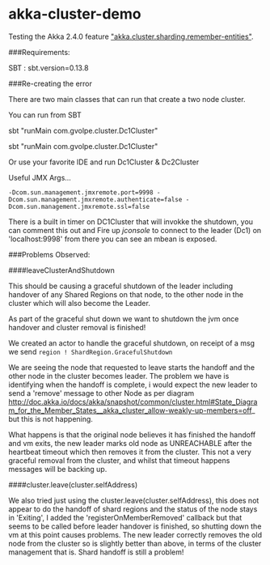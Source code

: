 akka-cluster-demo
=================

Testing the Akka 2.4.0 feature ["akka.cluster.sharding.remember-entities"](http://doc.akka.io/docs/akka/current/scala/cluster-sharding.html#Remembering_Entities).


###Requirements:

SBT : sbt.version=0.13.8


###Re-creating the error

There are two main classes that can run that create a two node cluster.

You can run from SBT

sbt "runMain com.gvolpe.cluster.Dc1Cluster"

sbt "runMain com.gvolpe.cluster.Dc1Cluster"

Or use your favorite IDE and run Dc1Cluster & Dc2Cluster

Useful JMX Args...

```
-Dcom.sun.management.jmxremote.port=9998 -Dcom.sun.management.jmxremote.authenticate=false -Dcom.sun.management.jmxremote.ssl=false
```

There is a built in timer on DC1Cluster that will invokke the shutdown, you can comment this out and 
Fire up *jconsole* to connect to the leader (Dc1) on 'localhost:9998' from there you can see an mbean is exposed.

###Problems Observed:

####leaveClusterAndShutdown

This should be causing a graceful shutdown of the leader including handover of any Shared Regions on that node, to the other node in the cluster which will also become the Leader.

As part of the graceful shut down we want to shutdown the jvm once handover and cluster removal is finished!

We created an actor to handle the graceful shutdown, on receipt of a msg we send `region ! ShardRegion.GracefulShutdown`

We are seeing the node that requested to leave starts the handoff and the other node in the cluster becomes leader.  The problem we have is
identifying when the handoff is complete, i would expect the new leader to send a 'remove' message to other Node as per diagram
http://doc.akka.io/docs/akka/snapshot/common/cluster.html#State_Diagram_for_the_Member_States__akka_cluster_allow-weakly-up-members=off_ but this is not happening.

What happens is that the original node believes it has finished the handoff and vm exits, the new leader marks old node as UNREACHABLE after the heartbeat timeout
which then removes it from the cluster.  This not a very graceful removal from the cluster, and whilst that timeout happens messages will be backing up.


####cluster.leave(cluster.selfAddress)

We also tried just using the cluster.leave(cluster.selfAddress), this does not appear to do the handoff of shard regions and the status of the node stays in 'Exiting',
I added the 'registerOnMemberRemoved' callback but that seems to be called before leader handover is finished, so shutting down the vm at this point causes problems.
The new leader correctly removes the old node from the cluster so is slightly better than above, in terms of the cluster management that is. Shard handoff is still a problem!

